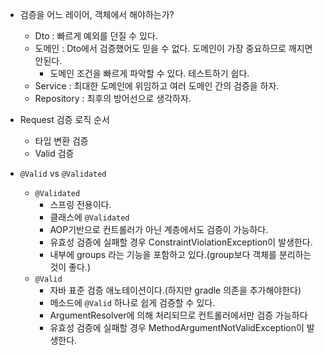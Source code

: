 - 검증을 어느 레이어, 객체에서 해야하는가?
    - Dto : 빠르게 예외를 던질 수 있다.
    - 도메인 : Dto에서 검증했어도 믿을 수 없다. 도메인이 가장 중요하므로 깨지면 안된다.
        - 도메인 조건을 빠르게 파악할 수 있다. 테스트하기 쉽다.
    - Service : 최대한 도메인에 위임하고 여러 도메인 간의 검증을 하자.
    - Repository : 최후의 방어선으로 생각하자.

- Request 검증 로직 순서
    - 타입 변환 검증
    - Valid 검증

- `@Valid` vs `@Validated`
    - `@Validated`
        - 스프링 전용이다.
        - 클래스에 `@Validated`
        - AOP기반으로 컨트롤러가 아닌 계층에서도 검증이 가능하다.
        - 유효성 검증에 실패할 경우 ConstraintViolationException이 발생한다.
        - 내부에 groups 라는 기능을 포함하고 있다.(group보다 객체를 분리하는 것이 좋다.)
    - `@Valid`
        - 자바 표준 검증 애노테이션이다.(하지만 gradle 의존을 추가해야한다)
        - 메소드에 `@Valid` 하나로 쉽게 검증할 수 있다. 
        - ArgumentResolver에 의해 처리되므로 컨트롤러에서만 검증 가능하다
        - 유효성 검증에 실패할 경우 MethodArgumentNotValidException이 발생한다.